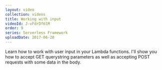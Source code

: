 ```yaml
---
layout: video
collection: videos
title: Working with input
videoId: J-vFdrDf6lM
order: 9
series: Serverless Framework
uploadDate: 2017-06-20
---
```


Learn how to work with user input in your Lambda functions. I'll show you how to accept GET querystring parameters as well as accepting POST requests with some data in the body.